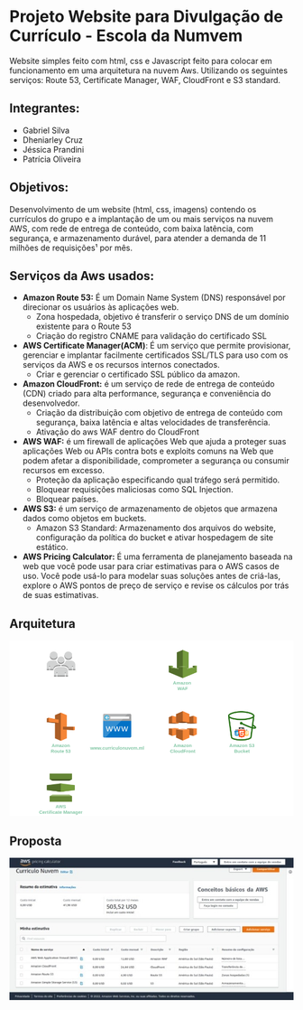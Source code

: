 # Projeto Website para Divulgação de Currículo - Escola da Numvem
  Website simples feito com html, css e Javascript feito para colocar em funcionamento em uma arquitetura na nuvem Aws. Utilizando os seguintes serviços: Route 53, Certificate Manager, WAF, CloudFront e S3 standard.

## Integrantes:
  - Gabriel Silva
  - Dheniarley Cruz
  - Jéssica Prandini
  - Patrícia Oliveira
 
 ## Objetivos:
  Desenvolvimento de um website (html, css, imagens) contendo os currículos do grupo e a implantação de um ou mais serviços na nuvem AWS, com rede de entrega de conteúdo, com baixa latência, com segurança, e armazenamento durável, para atender a demanda de 11 milhões de requisições¹ por mês.

## Serviços da Aws usados:
  - <b>Amazon Route 53:</b>  É um Domain Name System (DNS) responsável por direcionar os usuários às aplicações web.
      - Zona hospedada, objetivo é transferir o serviço DNS de um domínio existente para o Route 53
      - Criação do registro CNAME para validação do certificado SSL
  - <b>AWS Certificate Manager(ACM)</b>:  É um serviço que permite provisionar, gerenciar e implantar facilmente certificados SSL/TLS para uso com os serviços da AWS e os recursos internos conectados.
    - Criar e gerenciar o certificado SSL público da amazon.
  - <b>Amazon CloudFront:</b>  é um serviço de rede de entrega de conteúdo (CDN) criado para alta performance, segurança e conveniência do desenvolvedor.
    - Criação da distribuição com objetivo  de entrega de conteúdo com segurança, baixa latência e altas velocidades de transferência. 
    - Ativação do aws WAF dentro do CloudFront
  - <b>AWS WAF:</b>  é um firewall de aplicações Web que ajuda a proteger suas aplicações Web ou APIs contra bots e exploits comuns na Web que podem afetar a disponibilidade, comprometer a segurança ou consumir recursos em excesso.
    - Proteção da aplicação especificando qual tráfego será permitido.
    - Bloquear requisições maliciosas como SQL Injection.
    - Bloquear países.
  - <b>AWS S3:</b> é um serviço de armazenamento de objetos que armazena dados como objetos em buckets.
    - Amazon S3 Standard: Armazenamento dos arquivos do website,  configuração da política do bucket e ativar hospedagem de site estático.
  - <b>AWS Pricing Calculator:</b>  É uma ferramenta de planejamento baseada na web que você pode usar para criar estimativas para o AWS casos de uso. Você pode usá-lo para modelar suas soluções antes de criá-las, explore o AWS pontos de preço de serviço e revise os cálculos por trás de suas estimativas.

## Arquitetura
  <img src="arquitetura.png" alt="Arquitetura dos serviços AWS" />
  
## Proposta
  <img src="/calculator.jpeg" alt="Imagem dos serviços e valores na AWS Pricing Calculator" />
  
